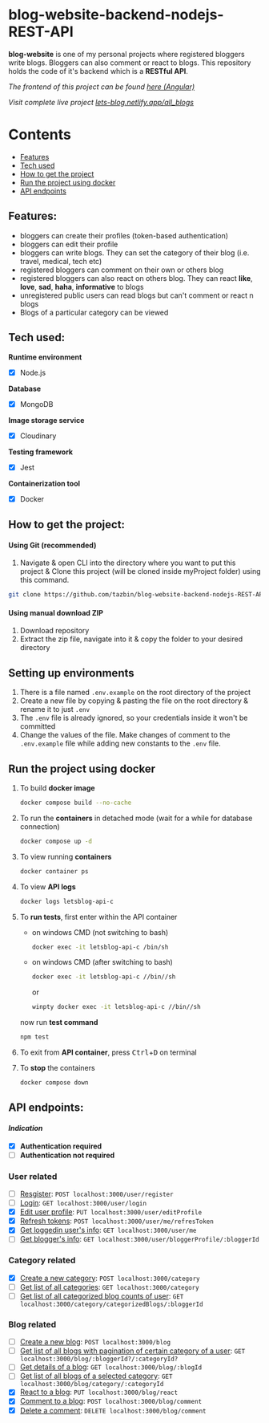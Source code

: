# blog-website-backend-nodejs-REST-API

**blog-website** is one of my personal projects where registered bloggers write blogs. Bloggers can also comment or react to blogs. This repository holds the code of it's backend which is a **RESTful API**.

<em> The frontend of this project can be found [here (Angular)](https://github.com/tazbin/blog-website-frontend_Angular) </em>

<em> Visit complete live project [lets-blog.netlify.app/all_blogs](https://lets-blog.netlify.app/all_blogs) </em> 

# Contents

- [Features](#features)
- [Tech used](#tech-used)
- [How to get the project](#how-to-get-the-project) 
- [Run the project using docker](#run-the-project-using-docker) 
- [API endpoints](#api-endpoints) 

## Features:
- bloggers can create their profiles (token-based authentication)
- bloggers can edit their profile
- bloggers can write blogs. They can set the category of their blog (i.e. travel, medical, tech etc)
- registered bloggers can comment on their own or others blog
- registered bloggers can also react on others blog. They can react **like**, **love**, **sad**, **haha**, **informative** to blogs
- unregistered public users can read blogs but can't comment or react n blogs
- Blogs of a particular category can be viewed

## Tech used:

**Runtime environment**
- [x] Node.js

**Database**
- [x] MongoDB

**Image storage service**
- [x] Cloudinary

**Testing framework**
- [x] Jest

**Containerization tool**
- [x] Docker

## How to get the project:
#### Using Git (recommended)
1. Navigate & open CLI into the directory where you want to put this project & Clone this project (will be cloned inside myProject folder) using this command.
   
```bash
git clone https://github.com/tazbin/blog-website-backend-nodejs-REST-API.git ./myProject
```
#### Using manual download ZIP
1. Download repository
2. Extract the zip file, navigate into it & copy the folder to your desired directory

## Setting up environments
1. There is a file named `.env.example` on the root directory of the project
2. Create a new file by copying & pasting the file on the root directory & rename it to just `.env`
3. The `.env` file is already ignored, so your credentials inside it won't be committed
4. Change the values of the file. Make changes of comment to the `.env.example` file while adding new constants to the `.env` file.

## Run the project using docker
1. To build **docker image**
    ```bash
    docker compose build --no-cache
    ```

2. To run the **containers** in detached mode (wait for a while for database connection)
    ```bash
    docker compose up -d
    ```

3. To view running **containers**
    ```bash
    docker container ps
    ```

4. To view **API logs**
    ```bash
    docker logs letsblog-api-c
    ```

5. To **run tests**, first enter within the API container
   - on windows CMD (not switching to bash)
        ```bash
        docker exec -it letsblog-api-c /bin/sh
        ```
   - on windows CMD (after switching to bash)
        ```bash
        docker exec -it letsblog-api-c //bin//sh
        ```
        or
        ```bash
        winpty docker exec -it letsblog-api-c //bin//sh
        ```
    now run **test command**
    ```bash
    npm test
    ```
6. To exit from **API container**, press <kbd>Ctrl</kbd>+<kbd>D</kbd> on terminal

7. To **stop** the containers
    ```bash
    docker compose down
    ```

## API endpoints:

#### *Indication*
- [x] **Authentication required**
- [ ] **Authentication not required**

### User related
- [ ] [Resgister](docs/user/register.md): `POST localhost:3000/user/register`
- [ ] [Login](docs/user/login.md): `GET localhost:3000/user/login`
- [x] [Edit user profile](docs/user/editUserProfile.md): `PUT localhost:3000/user/editProfile`
- [x] [Refresh tokens](docs/user/refreshTokens.md): `POST localhost:3000/user/me/refresToken`
- [x] [Get loggedin user's info](docs/user/getLoggedInUserInfo.md): `GET localhost:3000/user/me`
- [ ] [Get blogger's info](docs/user/getBloggersInfo.md): `GET localhost:3000/user/bloggerProfile/:bloggerId`

### Category related
- [x] [Create a new category](docs/category/createCategory.md): `POST localhost:3000/category`
- [ ] [Get list of all categories](docs/category/getListOfCategories.md): `GET localhost:3000/category`
- [ ] [Get list of all categorized blog counts of user](docs/category/getListOfCategoriezedBlogs.md): `GET localhost:3000/category/categorizedBlogs/:bloggerId`

### Blog related
- [ ] [Create a new blog](docs/blog/createBlog.md): `POST localhost:3000/blog`
- [ ] [Get list of all blogs with pagination of certain category of a user](docs/blog/getLIstofAllBlogsWithPagination.md): `GET localhost:3000/blog/:bloggerId?/:categoryId?`
- [ ] [Get details of a blog](docs/blog/getDetailsOfBlog.md): `GET localhost:3000/blog/:blogId`
- [ ] [Get list of all blogs of a selected category](docs/blog/getBlogsOfSelectedCategory.md): `GET localhost:3000/blog/category/:categoryId`
- [x] [React to a blog](docs/blog/reactToBlog.md): `PUT localhost:3000/blog/react`
- [x] [Comment to a blog](docs/blog/commentToBlog.md): `POST localhost:3000/blog/comment`
- [x] [Delete a comment](docs/blog/deleteCommentFromBlog.md): `DELETE localhost:3000/blog/comment`
